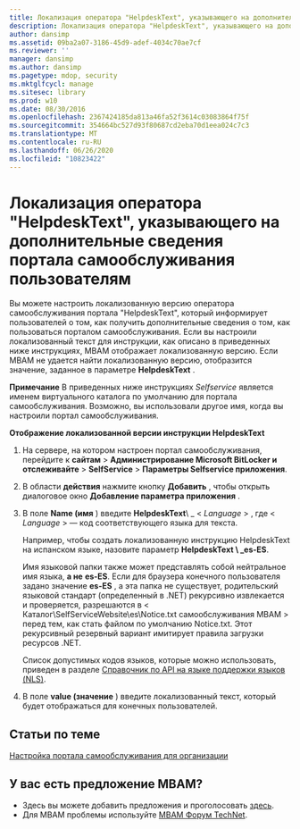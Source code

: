 ```yaml
---
title: Локализация оператора "HelpdeskText", указывающего на дополнительные сведения портала самообслуживания пользователям
description: Локализация оператора "HelpdeskText", указывающего на дополнительные сведения портала самообслуживания пользователям
author: dansimp
ms.assetid: 09ba2a07-3186-45d9-adef-4034c70ae7cf
ms.reviewer: ''
manager: dansimp
ms.author: dansimp
ms.pagetype: mdop, security
ms.mktglfcycl: manage
ms.sitesec: library
ms.prod: w10
ms.date: 08/30/2016
ms.openlocfilehash: 2367424185da813a46fa52f3614c03083864f75f
ms.sourcegitcommit: 354664bc527d93f80687cd2eba70d1eea024c7c3
ms.translationtype: MT
ms.contentlocale: ru-RU
ms.lasthandoff: 06/26/2020
ms.locfileid: "10823422"
---
```

# Локализация оператора "HelpdeskText", указывающего на дополнительные сведения портала самообслуживания пользователям


Вы можете настроить локализованную версию оператора самообслуживания портала "HelpdeskText", который информирует пользователей о том, как получить дополнительные сведения о том, как пользоваться порталом самообслуживания. Если вы настроили локализованный текст для инструкции, как описано в приведенных ниже инструкциях, MBAM отображает локализованную версию. Если MBAM не удается найти локализованную версию, отобразится значение, заданное в параметре **HelpdeskText** .

**Примечание**  В приведенных ниже инструкциях *Selfservice* является именем виртуального каталога по умолчанию для портала самообслуживания. Возможно, вы использовали другое имя, когда вы настроили портал самообслуживания.

 

**Отображение локализованной версии инструкции HelpdeskText**

1.  На сервере, на котором настроен портал самообслуживания, перейдите к **сайтам** &gt; **Администрирование Microsoft BitLocker и отслеживайте** &gt; **SelfService** &gt; **Параметры Selfservice приложения**.

2.  В области **действия** нажмите кнопку **Добавить** , чтобы открыть диалоговое окно **Добавление параметра приложения** .

3.  В поле **Name (имя** ) введите **HelpdeskText**\ _ &lt; *Language* &gt; , где &lt; *Language* &gt; — код соответствующего языка для текста.

    Например, чтобы создать локализованную инструкцию HelpdeskText на испанском языке, назовите параметр **HelpdeskText \ _es-ES**.

    Имя языковой папки также может представлять собой нейтральное имя языка, **а не** **es-ES**. Если для браузера конечного пользователя задано значение **es-ES** , а эта папка не существует, родительский языковой стандарт (определенный в .NET) рекурсивно извлекается и проверяется, разрешаются в &lt; Каталог\\SelfServiceWebsite\\es\\Notice.txt самообслуживания MBAM &gt; перед тем, как стать файлом по умолчанию Notice.txt. Этот рекурсивный резервный вариант имитирует правила загрузки ресурсов .NET.

    Список допустимых кодов языков, которые можно использовать, приведен в разделе [Справочник по API на языке поддержки языков (NLS)](https://go.microsoft.com/fwlink/?LinkId=317947).

4.  В поле **value (значение** ) введите локализованный текст, который будет отображаться для конечных пользователей.



## Статьи по теме


[Настройка портала самообслуживания для организации](customizing-the-self-service-portal-for-your-organization.md)

 

 

## У вас есть предложение MBAM?
- Здесь вы можете добавить предложения и проголосовать [здесь](http://mbam.uservoice.com/forums/268571-microsoft-bitlocker-administration-and-monitoring). 
- Для MBAM проблемы используйте [MBAM Форум TechNet](https://social.technet.microsoft.com/Forums/home?forum=mdopmbam).



